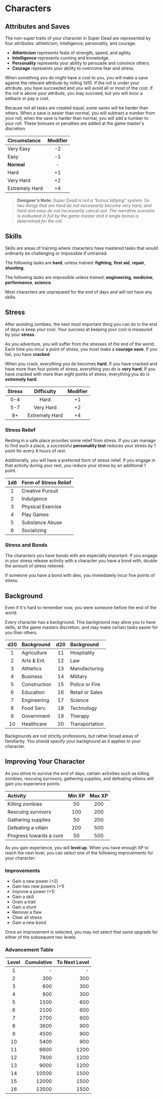# Characters


## Attributes and Saves
The non-super traits of your character in Super Dead are represented by four attributes: athleticism, intelligence, personality, and courage.

- __Athleticism__ represents feats of strength, speed, and agility. 
- __Intelligence__ represents cunning and knowledge.
- __Personality__ represents your ability to persuade and convince others. 
- __Courage__ represents your ability to overcome fear and stress.

When something you do might have a cost to you, you will make a save against the relevant attribute by rolling 1d10. If the roll is under your attribute, you have succeeded and you will avoid all or most of the cost. If the roll is above your attribute, you may succeed, but you will incur a setback or pay a cost.

Because not all tasks are created equal, some saves will be harder than others. When a save is easier than normal, you will subtract a number from your roll; when the save is harder than normal, you will add a number to your roll. These bonuses or penalties are added at the game master's discretion.


| Circumstance | Modifier |
| :- | :-: |
| Very Easy | -2 |
| Easy | -1 |
| **Normal** | - |
| Hard | +1 |
| Very Hard | +2 |
| Extremely Hard | +4|


> **Designer's Note:** _Super Dead is not a "bonus tallying" system. So two things that are hard do not necessarily become very hard, and hard and easy do not necessarily cancel out. The narrative scenario is evaluated in full by the game master and a single bonus is determined for the roll._

## Skills
Skills are areas of training where characters have mastered tasks that would ordinarily be challenging or impossible if untrained. 

The following tasks are **hard**, unless trained: __fighting__, __first aid__, __repair__, __shooting__.

The following tasks are impossible unless trained: __engineering__, __medicine__, __performance__, __science__.

Most characters are unprepared for the end of days and will not have any skills.

## Stress
After avoiding zombies, the next most important thing you can do in the end of days is keep your cool. Your success at keeping your cool is measured by your __stress__.

As you adventure, you will suffer from the stresses of the end of the world. Each time you incur a point of stress, you must make a __courage save__. If you fail, you have __cracked__.

When you crack, everything you do becomes **hard**. If you have cracked and have more than four points of stress, everything you do is __very hard__; If you have cracked with more than eight points of stress, everything you do is __extremely hard__.

| Stress | Difficulty | Modifier |
| :-: | :-: | :-: |
| 0-4 | Hard | +1 |
| 5-7 | Very Hard | +2 |
| 8+ | Extremely Hard | +4 | 

### Stress Relief

Resting in a safe place provides some relief from stress. If you can manage to find such a place, a successful __personality test__ reduces your stress by 1 point for every 8 hours of rest.

Additionally, you will have a preferred form of stress relief. If you engage in that activity during your rest, you reduce your stress by an additional 1 point.

| 1d6 | Form of Stress Relief |
| :-: | :- | 
| 1 | Creative Pursuit| 
| 2 | Indulgence |
| 3 | Physical Exercise | 
| 4 | Play Games |
| 5 | Substance Abuse |
| 6 | Socializing |

### Stress and Bonds
The characters you have bonds with are especially important. If you engage in your stress release activity with a character you have a bond with, double the amount of stress relieved.

If someone you have a bond with dies, you immediately incur five points of stress.


## Background
Even if it's hard to remember now, you were someone before the end of the world.

Every character has a background. This background may allow you to have skills, at the game masters discretion, and may make certain tasks easier for you than others.

| d20 | Background | d20 | Background | 
| :-: | :- | :-: | :- |
|1 |	 Agriculture|	11|	 Hospitality
|2|	Arts & Ent.	|12	|Law
|3|	Athletics	|13	|Manufacturing
|4|	Business	|14	|Military
|5|	Construction|15	|Police or Fire
|6|	Education	|16	|Retail or Sales
|7|	Engineering	|17	|Science
|8|	Food Serv.	|18	|Technology
|9|	Government	|19	|Therapy
|10| Healthcare| 20 |Transportation

Backgrounds are not strictly professions, but rather broad areas of familiarity. You should specify your background as it applies to your character.

## Improving Your Character
As you strive to survive the end of days, certain activities such as killing zombies, rescuing survivors, gathering supplies, and defeating villains will gain you experience points.

| Activity | Min XP | Max XP |
| :- | :-: | :-: | 
| Killing zombies | 50 | 200| 
| Rescuing survivors | 100 | 200 |
| Gathering supplies | 50 | 200 |
| Defeating a villain | 200 | 500 |
| Progress towards a cure | 50 | 500 |

As you gain experience, you will **level up**. When you have enough XP to reach the next level, you can select one of the following improvements for your character:

### Improvements 
- Gain a new power (+2)
- Gain two new powers (+1)
- Improve a power (+1)
- Gain a skill 
- Grain a trait
- Gain a stunt
- Remove a flaw
- Clear all stress
- Gain a new bond

Once an improvement is selected, you may not select that same upgrade for either of the subsequent two levels.

### Advancement Table
| Level | Cumulative | To Next Level |
| :-: | -: | -: |
1|-|-
2|300|300
3|600|300
4|900|300
5|1500|600
6|2100|600
7|2700|600
8|3600|900
9|4500|900
10|5400|900
11|6600|1200
12|7800|1200
13|9000|1200
14|10500|1500
15|12000|1500
16|13500|1500